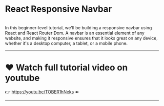 # React Responsive Navbar
<br/>
In this beginner-level tutorial, we'll be building a responsive navbar using React and React Router Dom. A navbar is an essential element of any website, and making it responsive ensures that it looks great on any device, whether it's a desktop computer, a tablet, or a mobile phone.

____

# ❤️ Watch full tutorial video on youtube
👉 https://youtu.be/TOBER1hNeks ⬅️


____
